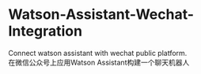 # Watson-Assistant-Wechat-Integration
Connect watson assistant with wechat public platform.   
在微信公众号上应用Watson Assistant构建一个聊天机器人
